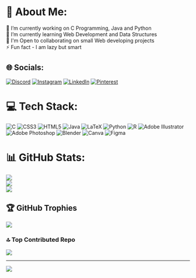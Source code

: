 # 💫 About Me:
🔭 I’m currently working on C Programming, Java and Python<br>🌱 I’m currently learning Web Development and Data Structures <br>🤝 I'm Open to collaborating on small Web developing projects<br>⚡ Fun fact - I am lazy but smart


## 🌐 Socials:
[![Discord](https://img.shields.io/badge/Discord-%237289DA.svg?logo=discord&logoColor=white)](https://discord.gg/https://discord.com/channels/1251335411125452901/1251335411125452903) [![Instagram](https://img.shields.io/badge/Instagram-%23E4405F.svg?logo=Instagram&logoColor=white)](https://instagram.com/https://www.instagram.com/pavanraj_suvarna_07/) [![LinkedIn](https://img.shields.io/badge/LinkedIn-%230077B5.svg?logo=linkedin&logoColor=white)](https://linkedin.com/in/https://www.linkedin.com/in/pavan-raj-a083072a1/) [![Pinterest](https://img.shields.io/badge/Pinterest-%23E60023.svg?logo=Pinterest&logoColor=white)](https://pinterest.com/https://www.pinterest.com/pavanrajcsd152/) 

# 💻 Tech Stack:
![C](https://img.shields.io/badge/c-%2300599C.svg?style=for-the-badge&logo=c&logoColor=white) ![CSS3](https://img.shields.io/badge/css3-%231572B6.svg?style=for-the-badge&logo=css3&logoColor=white) ![HTML5](https://img.shields.io/badge/html5-%23E34F26.svg?style=for-the-badge&logo=html5&logoColor=white) ![Java](https://img.shields.io/badge/java-%23ED8B00.svg?style=for-the-badge&logo=openjdk&logoColor=white) ![LaTeX](https://img.shields.io/badge/latex-%23008080.svg?style=for-the-badge&logo=latex&logoColor=white) ![Python](https://img.shields.io/badge/python-3670A0?style=for-the-badge&logo=python&logoColor=ffdd54) ![R](https://img.shields.io/badge/r-%23276DC3.svg?style=for-the-badge&logo=r&logoColor=white) ![Adobe Illustrator](https://img.shields.io/badge/adobe%20illustrator-%23FF9A00.svg?style=for-the-badge&logo=adobe%20illustrator&logoColor=white) ![Adobe Photoshop](https://img.shields.io/badge/adobe%20photoshop-%2331A8FF.svg?style=for-the-badge&logo=adobe%20photoshop&logoColor=white) ![Blender](https://img.shields.io/badge/blender-%23F5792A.svg?style=for-the-badge&logo=blender&logoColor=white) ![Canva](https://img.shields.io/badge/Canva-%2300C4CC.svg?style=for-the-badge&logo=Canva&logoColor=white) ![Figma](https://img.shields.io/badge/figma-%23F24E1E.svg?style=for-the-badge&logo=figma&logoColor=white)
# 📊 GitHub Stats:
![](https://github-readme-stats.vercel.app/api?username=Pavanraj07&theme=blueberry&hide_border=false&include_all_commits=true&count_private=true)<br/>
![](https://github-readme-streak-stats.herokuapp.com/?user=Pavanraj07&theme=blueberry&hide_border=false)<br/>
![](https://github-readme-stats.vercel.app/api/top-langs/?username=Pavanraj07&theme=blueberry&hide_border=false&include_all_commits=true&count_private=true&layout=compact)

## 🏆 GitHub Trophies
![](https://github-profile-trophy.vercel.app/?username=Pavanraj07&theme=radical&no-frame=false&no-bg=false&margin-w=4)

### 🔝 Top Contributed Repo
![](https://github-contributor-stats.vercel.app/api?username=Pavanraj07&limit=5&theme=dark&combine_all_yearly_contributions=true)

---
[![](https://visitcount.itsvg.in/api?id=Pavanraj07&icon=0&color=0)](https://visitcount.itsvg.in)

<!-- Proudly created with GPRM ( https://gprm.itsvg.in ) -->
